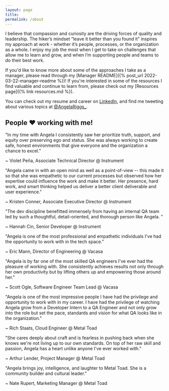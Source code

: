 ```yaml
---
layout: page
title:
permalink: /about
---
```


I believe that compassion and curiosity are the driving forces of quality and leadership. The hiker’s mindset “leave it better than you found it” inspires my approach at work - whether it’s people, processes, or the organization as a whole. I enjoy my job the most when I get to take on challenges that allow me to learn and grow, and when I’m supporting people and teams to do their best work.

If you'd like to know more about some of the approaches I take as a manager, please read through my [Manager README]({% post_url 2022-03-22-manager-readme %})! If you're interested in some of the resources I find valuable and continue to learn from, please check out my [Resources page]({% link resources.md %}).

You can check out my resume and career on [LinkedIn](https://www.linkedin.com/in/angelariggs), and find me tweeting about various topics at [@AngelaRiggs_](https://twitter.com/AngelaRiggs_).

## People ♥ working with me! 

<p class="quote-text">"In my time with Angela I consistently saw her prioritize truth, support, and equity over preserving ego and status. She was always working to create safe, honest environments that give everyone and the organization a chance to excel."</p> <p class="quote-author">~ Violet Peña, Associate Technical Director @ Instrument</p>

<p class="quote-text">"Angela came in with an open mind as well as a point-of-view -- this made it so that she was empathetic to our current processes but observed how her expertise could influence the work and make it better. Her presence, hard work, and smart thinking helped us deliver a better client deliverable and user experience."</p> <p class="quote-author">~ Kristen Conner, Associate Executive Director @ Instrument</p>

<p class="quote-text">"The dev discipline benefitted immensely from having an internal QA team led by such a thoughtful, detail-oriented, and thorough person like Angela. "</p> <p class="quote-author">~ Hannah Cin, Senior Developer @ Instrument</p>

<p class="quote-text">"Angela is one of the most professional and empathetic individuals I've had the opportunity to work with in the tech space."</p> <p class="quote-author">~ Eric Mann, Director of Engineering @ Vacasa</p>

<p class="quote-text">"Angela is by far one of the most skilled QA engineers I've ever had the pleasure of working with. She consistently achieves results not only through her own productivity but by lifting others up and empowering those around her."</p> <p class="quote-author">~ Scott Ogle, Software Engineer Team Lead @ Vacasa</p>

<p class="quote-text">"Angela is one of the most impressive people I have had the privilege and opportunity to work with in my career. I have had the privilege of watching Angela grow from a Developer Intern to a QA Engineer and not only grow into the role but set the pace, standards and vision for what QA looks like in the organization."</p> <p class="quote-author">~ Rich Staats, Cloud Engineer @ Metal Toad</p>

<p class="quote-text">"She cares deeply about craft and is fearless in pushing back when she knows we're not living up to our own standards. On top of her raw skill and passion, Angela has a heart unlike anyone I've ever worked with."</p> <p class="quote-author">~ Arthur Lender, Project Manager @ Metal Toad</p>

<p class="quote-text">"Angela brings joy, intelligence, and laughter to Metal Toad. She is a community builder and cultural leader."</p> <p class="quote-author">~ Nate Rupert, Marketing Manager @ Metal Toad</p>